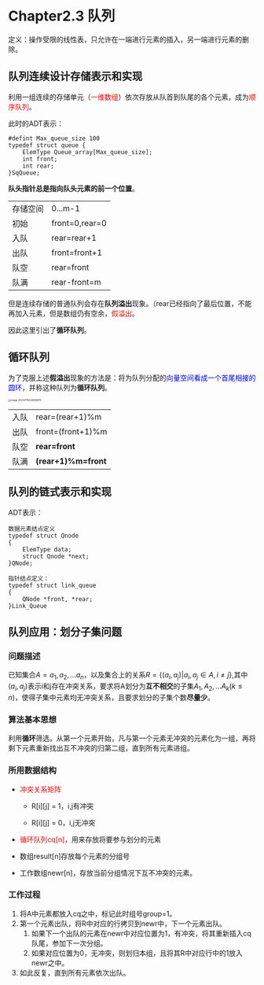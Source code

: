 # Chapter2.3 队列

定义：操作受限的线性表，只允许在一端进行元素的插入，另一端进行元素的删除。

## 队列连续设计存储表示和实现

利用一组连续的存储单元（<font color=red>一维数组</font>）依次存放从队首到队尾的各个元素，成为<font color=red>顺序队列</font>。

此时的ADT表示：

```
#defint Max_queue_size 100
typedef struct queue {
	ElemType Queue_array[Max_queue_size];
	int front;
	int rear;
}SqQueue;
```

**队头指针总是指向队头元素的前一个位置**。

|          |                |
| -------- | -------------- |
| 存储空间 | 0...m-1        |
| 初始     | front=0,rear=0 |
| 入队     | rear=rear+1    |
| 出队     | front=front+1  |
| 队空     | rear=front     |
| 队满     | rear-front=m   |

但是连续存储的普通队列会存在**队列溢出**现象。（rear已经指向了最后位置，不能再加入元素，但是数组仍有空余，<font color=red>假溢出</font>。

因此这里引出了**循环队列**。

## 循环队列

为了克服上述**假溢出**现象的方法是：将为队列分配的<font color=blue>向量空间看成一个首尾相接的圆环</font>，并称这种队列为**循环队列**。

<img src="C:\Users\hp\AppData\Roaming\Typora\typora-user-images\image-20230119224838005.png" alt="image-20230119224838005" style="zoom: 33%;" />



|      |                      |
| ---- | -------------------- |
| 入队 | rear=(rear+1)%m      |
| 出队 | front=(front+1)%m    |
| 队空 | **rear=front**       |
| 队满 | **(rear+1)%m=front** |

## 队列的链式表示和实现

ADT表示：

```
数据元素结点定义
typedef struct Qnode
{
	ElemType data;
	struct Qnode *next;
}QNode;

指针结点定义：
typedef struct link_queue
{
	QNode *front, *rear;
}Link_Queue
```

## 队列应用：划分子集问题

### 问题描述

已知集合$A={a_1,a_2,...a_n}$，以及集合上的关系$R=\{(a_i,a_j)|a_i,a_j\in A,i\not=j\}$,其中$(a_i,a_j)$表示i和j存在冲突关系，要求将A划分为**互不相交**的子集$A_1,A_2,...A_k(k\leq n)$，使得子集中元素均无冲突关系，且要求划分的子集个数**尽量少**。

### 算法基本思想

利用**循环**筛选。从第一个元素开始，凡与第一个元素无冲突的元素化为一组，再将剩下元素重新找出互不冲突的归第二组，直到所有元素进组。

### 所用数据结构

- <font color=red>冲突关系矩阵</font>

  - R\[i][j] = 1，i,j有冲突

  - R\[i][j] = 0，i,j无冲突

- <font color=red>循环队列cq[n]</font>，用来存放将要参与划分的元素
- 数组result[n]存放每个元素的分组号
- 工作数组newr[n]，存放当前分组情况下互不冲突的元素。

### 工作过程

1. 将A中元素都放入cq之中，标记此时组号group=1。
2. 第一个元素出队，将R中对应的行拷贝到newr中，下一个元素出队。
   1. 如果下一个出队的元素在newr中对应位置为1，有冲突，将其重新插入cq队尾，参加下一次分组。
   2. 如果对应位置为0，无冲突，则划归本组，且将其R中对应行中的1放入newr之中。
3. 如此反复，直到所有元素依次出队。